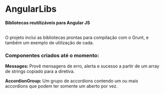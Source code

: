 # AngularLibs
<strong>Bibliotecas reutilizáveis para Angular JS</strong><br>
<br>
<p>O projeto inclui as bibliotecas prontas para compilação com o Grunt, e também um exemplo de utilização de cada.</p>
<h3>Componentes criados até o momento:</h3>
<p><strong>Messages: </strong>Provê mensagens de erro, alerta e sucesso a partir de um array de strings copiado para a diretiva.</p>
<p><strong>AccordionGroup: </strong>Um grupo de accordions contendo um ou mais accordions que podem ter somente um aberto por vez.</p>